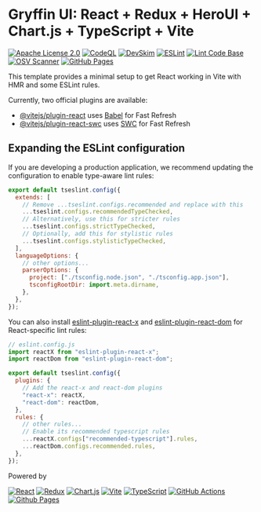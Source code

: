 # Gryffin UI: React + Redux + HeroUI + Chart.js + TypeScript + Vite

[![Apache License 2.0](https://img.shields.io/badge/License-Apache_2.0-blue.svg)](https://github.com/anchit-choudhry/gryffin-ui/blob/main/LICENSE)
[![CodeQL](https://github.com/anchit-choudhry/gryffin-ui/actions/workflows/codeql.yml/badge.svg)](https://github.com/anchit-choudhry/gryffin-ui/actions/workflows/codeql.yml)
[![DevSkim](https://github.com/anchit-choudhry/gryffin-ui/actions/workflows/devskim.yml/badge.svg)](https://github.com/anchit-choudhry/gryffin-ui/actions/workflows/devskim.yml)
[![ESLint](https://github.com/anchit-choudhry/gryffin-ui/actions/workflows/eslint.yml/badge.svg)](https://github.com/anchit-choudhry/gryffin-ui/actions/workflows/eslint.yml)
[![Lint Code Base](https://github.com/anchit-choudhry/gryffin-ui/actions/workflows/super-linter.yml/badge.svg)](https://github.com/anchit-choudhry/gryffin-ui/actions/workflows/super-linter.yml)
[![OSV Scanner](https://github.com/anchit-choudhry/gryffin-ui/actions/workflows/osv-scanner.yml/badge.svg)](https://github.com/anchit-choudhry/gryffin-ui/actions/workflows/osv-scanner.yml)
[![GitHub Pages](https://github.com/anchit-choudhry/gryffin-ui/actions/workflows/static.yml/badge.svg)](https://github.com/anchit-choudhry/gryffin-ui/actions/workflows/static.yml)

This template provides a minimal setup to get React working in Vite with HMR and some ESLint rules.

Currently, two official plugins are available:

- [@vitejs/plugin-react](https://github.com/vitejs/vite-plugin-react/blob/main/packages/plugin-react)
  uses [Babel](https://babeljs.io/) for Fast Refresh
- [@vitejs/plugin-react-swc](https://github.com/vitejs/vite-plugin-react/blob/main/packages/plugin-react-swc)
  uses [SWC](https://swc.rs/) for Fast Refresh

## Expanding the ESLint configuration

If you are developing a production application, we recommend updating the configuration to enable
type-aware lint rules:

```js
export default tseslint.config({
  extends: [
    // Remove ...tseslint.configs.recommended and replace with this
    ...tseslint.configs.recommendedTypeChecked,
    // Alternatively, use this for stricter rules
    ...tseslint.configs.strictTypeChecked,
    // Optionally, add this for stylistic rules
    ...tseslint.configs.stylisticTypeChecked,
  ],
  languageOptions: {
    // other options...
    parserOptions: {
      project: ["./tsconfig.node.json", "./tsconfig.app.json"],
      tsconfigRootDir: import.meta.dirname,
    },
  },
});
```

You can also
install [eslint-plugin-react-x](https://github.com/Rel1cx/eslint-react/tree/main/packages/plugins/eslint-plugin-react-x)
and [eslint-plugin-react-dom](https://github.com/Rel1cx/eslint-react/tree/main/packages/plugins/eslint-plugin-react-dom)
for React-specific lint rules:

```js
// eslint.config.js
import reactX from "eslint-plugin-react-x";
import reactDom from "eslint-plugin-react-dom";

export default tseslint.config({
  plugins: {
    // Add the react-x and react-dom plugins
    "react-x": reactX,
    "react-dom": reactDom,
  },
  rules: {
    // other rules...
    // Enable its recommended typescript rules
    ...reactX.configs["recommended-typescript"].rules,
    ...reactDom.configs.recommended.rules,
  },
});
```

Powered by

[![React](https://img.shields.io/badge/react-%2320232a.svg?style=for-the-badge&logo=react&logoColor=%2361DAFB)](https://react.dev)
[![Redux](https://img.shields.io/badge/redux-%23593d88.svg?style=for-the-badge&logo=redux&logoColor=white)](https://redux.js.org)
[![Chart.js](https://img.shields.io/badge/Chart.js-FF6384?logo=chartdotjs&logoColor=fff)](https://www.chartjs.org)
[![Vite](https://img.shields.io/badge/vite-%23646CFF.svg?style=for-the-badge&logo=vite&logoColor=white)](https://vite.dev)
[![TypeScript](https://img.shields.io/badge/typescript-%23007ACC.svg?style=for-the-badge&logo=typescript&logoColor=white)](https://www.typescriptlang.org)
[![GitHub Actions](https://img.shields.io/badge/GitHub_Actions-2088FF?logo=github-actions&logoColor=white)](https://github.com/features/actions)
[![Github Pages](https://img.shields.io/badge/github%20pages-121013?style=for-the-badge&logo=github&logoColor=white)](https://pages.github.com)
